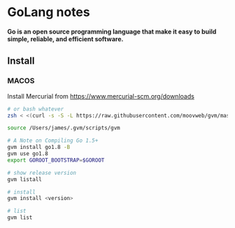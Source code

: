 # GoLang notes

**Go is an open source programming language that make it easy to build simple, reliable, and efficient software.**



## Install


### MACOS

Install Mercurial from https://www.mercurial-scm.org/downloads

```bash
# or bash whatever
zsh < <(curl -s -S -L https://raw.githubusercontent.com/moovweb/gvm/master/binscripts/gvm-installer)

source /Users/james/.gvm/scripts/gvm

# A Note on Compiling Go 1.5+
gvm install go1.8 -B
gvm use go1.8
export GOROOT_BOOTSTRAP=$GOROOT

# show release version
gvm listall

# install 
gvm install <version>

# list
gvm list

```


